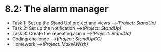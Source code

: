 # 8.2: The alarm manager

* Task 1: Set up the Stand Up! project and views -->*(Project: StandUp)*
* Task 2: Set up the notification -->*(Project: StandUp)*
* Task 3: Create the repeating alarm -->*(Project: StandUp)*
* Coding challenge -->*(Project: StandUpCC)*
* Homework -->*(Project: MakeAWish)*
